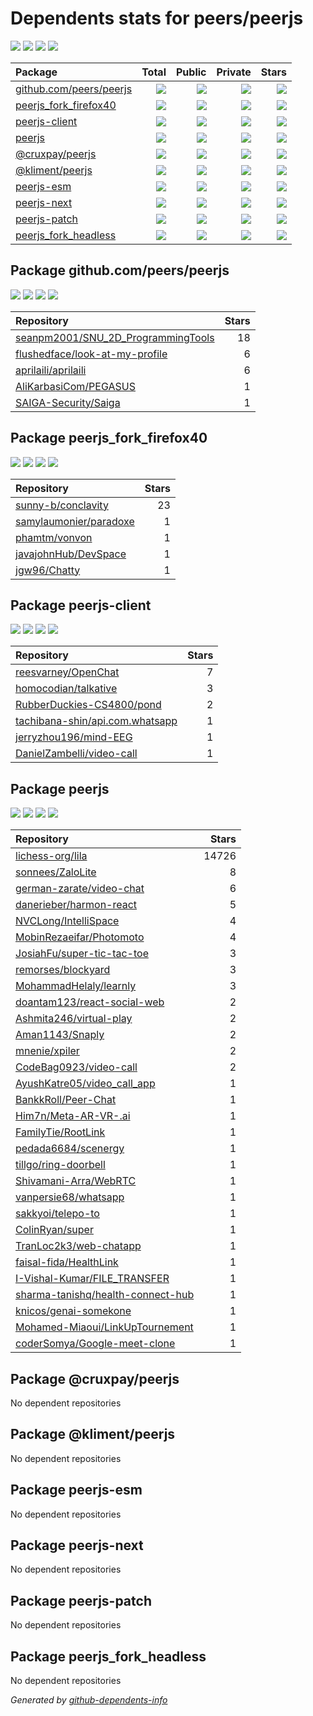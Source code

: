 # Dependents stats for peers/peerjs

[![](https://img.shields.io/static/v1?label=Used%20by&message=47&color=informational&logo=slickpic)](https://github.com/peers/peerjs/network/dependents)
[![](https://img.shields.io/static/v1?label=Used%20by%20(public)&message=47&color=informational&logo=slickpic)](https://github.com/peers/peerjs/network/dependents)
[![](https://img.shields.io/static/v1?label=Used%20by%20(private)&message=-47&color=informational&logo=slickpic)](https://github.com/peers/peerjs/network/dependents)
[![](https://img.shields.io/static/v1?label=Used%20by%20(stars)&message=74&color=informational&logo=slickpic)](https://github.com/peers/peerjs/network/dependents)

| Package    | Total  | Public | Private | Stars |
| :--------  | -----: | -----: | -----:  | ----: |
| [github.com/peers/peerjs](#package-github.compeerspeerjs)    | [![](https://img.shields.io/static/v1?label=Used%20by&message=5&color=informational&logo=slickpic)](https://github.com/peers/peerjs/network/dependents?package_id=UGFja2FnZS0zNjUyMDY5NzQ2)  | [![](https://img.shields.io/static/v1?label=Used%20by%20(public)&message=5&color=informational&logo=slickpic)](https://github.com/peers/peerjs/network/dependents?package_id=UGFja2FnZS0zNjUyMDY5NzQ2) | [![](https://img.shields.io/static/v1?label=Used%20by%20(private)&message=-5&color=informational&logo=slickpic)](https://github.com/peers/peerjs/network/dependents?package_id=UGFja2FnZS0zNjUyMDY5NzQ2) | [![](https://img.shields.io/static/v1?label=Used%20by%20(stars)&message=32&color=informational&logo=slickpic)](https://github.com/peers/peerjs/network/dependents?package_id=UGFja2FnZS0zNjUyMDY5NzQ2) |
| [peerjs_fork_firefox40](#package-peerjs_fork_firefox40)    | [![](https://img.shields.io/static/v1?label=Used%20by&message=5&color=informational&logo=slickpic)](https://github.com/peers/peerjs/network/dependents?package_id=UGFja2FnZS0xMzQ5Mzg5Nw%3D%3D)  | [![](https://img.shields.io/static/v1?label=Used%20by%20(public)&message=5&color=informational&logo=slickpic)](https://github.com/peers/peerjs/network/dependents?package_id=UGFja2FnZS0xMzQ5Mzg5Nw%3D%3D) | [![](https://img.shields.io/static/v1?label=Used%20by%20(private)&message=-5&color=informational&logo=slickpic)](https://github.com/peers/peerjs/network/dependents?package_id=UGFja2FnZS0xMzQ5Mzg5Nw%3D%3D) | [![](https://img.shields.io/static/v1?label=Used%20by%20(stars)&message=27&color=informational&logo=slickpic)](https://github.com/peers/peerjs/network/dependents?package_id=UGFja2FnZS0xMzQ5Mzg5Nw%3D%3D) |
| [peerjs-client](#package-peerjs-client)    | [![](https://img.shields.io/static/v1?label=Used%20by&message=6&color=informational&logo=slickpic)](https://github.com/peers/peerjs/network/dependents?package_id=UGFja2FnZS0xNDE0Nzk4MQ%3D%3D)  | [![](https://img.shields.io/static/v1?label=Used%20by%20(public)&message=6&color=informational&logo=slickpic)](https://github.com/peers/peerjs/network/dependents?package_id=UGFja2FnZS0xNDE0Nzk4MQ%3D%3D) | [![](https://img.shields.io/static/v1?label=Used%20by%20(private)&message=-6&color=informational&logo=slickpic)](https://github.com/peers/peerjs/network/dependents?package_id=UGFja2FnZS0xNDE0Nzk4MQ%3D%3D) | [![](https://img.shields.io/static/v1?label=Used%20by%20(stars)&message=15&color=informational&logo=slickpic)](https://github.com/peers/peerjs/network/dependents?package_id=UGFja2FnZS0xNDE0Nzk4MQ%3D%3D) |
| [peerjs](#package-peerjs)    | [![](https://img.shields.io/static/v1?label=Used%20by&message=31&color=informational&logo=slickpic)](https://github.com/peers/peerjs/network/dependents?package_id=UGFja2FnZS0xMzc4MTgxMw%3D%3D)  | [![](https://img.shields.io/static/v1?label=Used%20by%20(public)&message=31&color=informational&logo=slickpic)](https://github.com/peers/peerjs/network/dependents?package_id=UGFja2FnZS0xMzc4MTgxMw%3D%3D) | [![](https://img.shields.io/static/v1?label=Used%20by%20(private)&message=-31&color=informational&logo=slickpic)](https://github.com/peers/peerjs/network/dependents?package_id=UGFja2FnZS0xMzc4MTgxMw%3D%3D) | [![](https://img.shields.io/static/v1?label=Used%20by%20(stars)&message=0&color=informational&logo=slickpic)](https://github.com/peers/peerjs/network/dependents?package_id=UGFja2FnZS0xMzc4MTgxMw%3D%3D) |
| [@cruxpay/peerjs](#package-cruxpaypeerjs)    | [![](https://img.shields.io/static/v1?label=Used%20by&message=0&color=informational&logo=slickpic)](https://github.com/peers/peerjs/network/dependents?package_id=UGFja2FnZS01ODIyOTM2NDA%3D)  | [![](https://img.shields.io/static/v1?label=Used%20by%20(public)&message=0&color=informational&logo=slickpic)](https://github.com/peers/peerjs/network/dependents?package_id=UGFja2FnZS01ODIyOTM2NDA%3D) | [![](https://img.shields.io/static/v1?label=Used%20by%20(private)&message=0&color=informational&logo=slickpic)](https://github.com/peers/peerjs/network/dependents?package_id=UGFja2FnZS01ODIyOTM2NDA%3D) | [![](https://img.shields.io/static/v1?label=Used%20by%20(stars)&message=0&color=informational&logo=slickpic)](https://github.com/peers/peerjs/network/dependents?package_id=UGFja2FnZS01ODIyOTM2NDA%3D) |
| [@kliment/peerjs](#package-klimentpeerjs)    | [![](https://img.shields.io/static/v1?label=Used%20by&message=0&color=informational&logo=slickpic)](https://github.com/peers/peerjs/network/dependents?package_id=UGFja2FnZS03NTMwMDAwNTM%3D)  | [![](https://img.shields.io/static/v1?label=Used%20by%20(public)&message=0&color=informational&logo=slickpic)](https://github.com/peers/peerjs/network/dependents?package_id=UGFja2FnZS03NTMwMDAwNTM%3D) | [![](https://img.shields.io/static/v1?label=Used%20by%20(private)&message=0&color=informational&logo=slickpic)](https://github.com/peers/peerjs/network/dependents?package_id=UGFja2FnZS03NTMwMDAwNTM%3D) | [![](https://img.shields.io/static/v1?label=Used%20by%20(stars)&message=0&color=informational&logo=slickpic)](https://github.com/peers/peerjs/network/dependents?package_id=UGFja2FnZS03NTMwMDAwNTM%3D) |
| [peerjs-esm](#package-peerjs-esm)    | [![](https://img.shields.io/static/v1?label=Used%20by&message=0&color=informational&logo=slickpic)](https://github.com/peers/peerjs/network/dependents?package_id=UGFja2FnZS0xNjQyMjYyMzc4)  | [![](https://img.shields.io/static/v1?label=Used%20by%20(public)&message=0&color=informational&logo=slickpic)](https://github.com/peers/peerjs/network/dependents?package_id=UGFja2FnZS0xNjQyMjYyMzc4) | [![](https://img.shields.io/static/v1?label=Used%20by%20(private)&message=0&color=informational&logo=slickpic)](https://github.com/peers/peerjs/network/dependents?package_id=UGFja2FnZS0xNjQyMjYyMzc4) | [![](https://img.shields.io/static/v1?label=Used%20by%20(stars)&message=0&color=informational&logo=slickpic)](https://github.com/peers/peerjs/network/dependents?package_id=UGFja2FnZS0xNjQyMjYyMzc4) |
| [peerjs-next](#package-peerjs-next)    | [![](https://img.shields.io/static/v1?label=Used%20by&message=0&color=informational&logo=slickpic)](https://github.com/peers/peerjs/network/dependents?package_id=UGFja2FnZS00NzYzNjA5Mzk2)  | [![](https://img.shields.io/static/v1?label=Used%20by%20(public)&message=0&color=informational&logo=slickpic)](https://github.com/peers/peerjs/network/dependents?package_id=UGFja2FnZS00NzYzNjA5Mzk2) | [![](https://img.shields.io/static/v1?label=Used%20by%20(private)&message=0&color=informational&logo=slickpic)](https://github.com/peers/peerjs/network/dependents?package_id=UGFja2FnZS00NzYzNjA5Mzk2) | [![](https://img.shields.io/static/v1?label=Used%20by%20(stars)&message=0&color=informational&logo=slickpic)](https://github.com/peers/peerjs/network/dependents?package_id=UGFja2FnZS00NzYzNjA5Mzk2) |
| [peerjs-patch](#package-peerjs-patch)    | [![](https://img.shields.io/static/v1?label=Used%20by&message=0&color=informational&logo=slickpic)](https://github.com/peers/peerjs/network/dependents?package_id=UGFja2FnZS0xOTk4NTc5Njkz)  | [![](https://img.shields.io/static/v1?label=Used%20by%20(public)&message=0&color=informational&logo=slickpic)](https://github.com/peers/peerjs/network/dependents?package_id=UGFja2FnZS0xOTk4NTc5Njkz) | [![](https://img.shields.io/static/v1?label=Used%20by%20(private)&message=0&color=informational&logo=slickpic)](https://github.com/peers/peerjs/network/dependents?package_id=UGFja2FnZS0xOTk4NTc5Njkz) | [![](https://img.shields.io/static/v1?label=Used%20by%20(stars)&message=0&color=informational&logo=slickpic)](https://github.com/peers/peerjs/network/dependents?package_id=UGFja2FnZS0xOTk4NTc5Njkz) |
| [peerjs_fork_headless](#package-peerjs_fork_headless)    | [![](https://img.shields.io/static/v1?label=Used%20by&message=0&color=informational&logo=slickpic)](https://github.com/peers/peerjs/network/dependents?package_id=UGFja2FnZS0xNDM3NzU3Mg%3D%3D)  | [![](https://img.shields.io/static/v1?label=Used%20by%20(public)&message=0&color=informational&logo=slickpic)](https://github.com/peers/peerjs/network/dependents?package_id=UGFja2FnZS0xNDM3NzU3Mg%3D%3D) | [![](https://img.shields.io/static/v1?label=Used%20by%20(private)&message=0&color=informational&logo=slickpic)](https://github.com/peers/peerjs/network/dependents?package_id=UGFja2FnZS0xNDM3NzU3Mg%3D%3D) | [![](https://img.shields.io/static/v1?label=Used%20by%20(stars)&message=0&color=informational&logo=slickpic)](https://github.com/peers/peerjs/network/dependents?package_id=UGFja2FnZS0xNDM3NzU3Mg%3D%3D) |

## Package github.com/peers/peerjs

[![](https://img.shields.io/static/v1?label=Used%20by&message=5&color=informational&logo=slickpic)](https://github.com/peers/peerjs/network/dependents?package_id=UGFja2FnZS0zNjUyMDY5NzQ2)
[![](https://img.shields.io/static/v1?label=Used%20by%20(public)&message=5&color=informational&logo=slickpic)](https://github.com/peers/peerjs/network/dependents?package_id=UGFja2FnZS0zNjUyMDY5NzQ2)
[![](https://img.shields.io/static/v1?label=Used%20by%20(private)&message=-5&color=informational&logo=slickpic)](https://github.com/peers/peerjs/network/dependents?package_id=UGFja2FnZS0zNjUyMDY5NzQ2)
[![](https://img.shields.io/static/v1?label=Used%20by%20(stars)&message=32&color=informational&logo=slickpic)](https://github.com/peers/peerjs/network/dependents?package_id=UGFja2FnZS0zNjUyMDY5NzQ2)

| Repository | Stars  |
| :--------  | -----: |
|[seanpm2001/SNU_2D_ProgrammingTools](https://github.com/seanpm2001/SNU_2D_ProgrammingTools) | 18 |
|[flushedface/look-at-my-profile](https://github.com/flushedface/look-at-my-profile) | 6 |
|[aprilaili/aprilaili](https://github.com/aprilaili/aprilaili) | 6 |
|[AliKarbasiCom/PEGASUS](https://github.com/AliKarbasiCom/PEGASUS) | 1 |
|[SAIGA-Security/Saiga](https://github.com/SAIGA-Security/Saiga) | 1 |

## Package peerjs_fork_firefox40

[![](https://img.shields.io/static/v1?label=Used%20by&message=5&color=informational&logo=slickpic)](https://github.com/peers/peerjs/network/dependents?package_id=UGFja2FnZS0xMzQ5Mzg5Nw%3D%3D)
[![](https://img.shields.io/static/v1?label=Used%20by%20(public)&message=5&color=informational&logo=slickpic)](https://github.com/peers/peerjs/network/dependents?package_id=UGFja2FnZS0xMzQ5Mzg5Nw%3D%3D)
[![](https://img.shields.io/static/v1?label=Used%20by%20(private)&message=-5&color=informational&logo=slickpic)](https://github.com/peers/peerjs/network/dependents?package_id=UGFja2FnZS0xMzQ5Mzg5Nw%3D%3D)
[![](https://img.shields.io/static/v1?label=Used%20by%20(stars)&message=27&color=informational&logo=slickpic)](https://github.com/peers/peerjs/network/dependents?package_id=UGFja2FnZS0xMzQ5Mzg5Nw%3D%3D)

| Repository | Stars  |
| :--------  | -----: |
|[sunny-b/conclavity](https://github.com/sunny-b/conclavity) | 23 |
|[samylaumonier/paradoxe](https://github.com/samylaumonier/paradoxe) | 1 |
|[phamtm/vonvon](https://github.com/phamtm/vonvon) | 1 |
|[javajohnHub/DevSpace](https://github.com/javajohnHub/DevSpace) | 1 |
|[jgw96/Chatty](https://github.com/jgw96/Chatty) | 1 |

## Package peerjs-client

[![](https://img.shields.io/static/v1?label=Used%20by&message=6&color=informational&logo=slickpic)](https://github.com/peers/peerjs/network/dependents?package_id=UGFja2FnZS0xNDE0Nzk4MQ%3D%3D)
[![](https://img.shields.io/static/v1?label=Used%20by%20(public)&message=6&color=informational&logo=slickpic)](https://github.com/peers/peerjs/network/dependents?package_id=UGFja2FnZS0xNDE0Nzk4MQ%3D%3D)
[![](https://img.shields.io/static/v1?label=Used%20by%20(private)&message=-6&color=informational&logo=slickpic)](https://github.com/peers/peerjs/network/dependents?package_id=UGFja2FnZS0xNDE0Nzk4MQ%3D%3D)
[![](https://img.shields.io/static/v1?label=Used%20by%20(stars)&message=15&color=informational&logo=slickpic)](https://github.com/peers/peerjs/network/dependents?package_id=UGFja2FnZS0xNDE0Nzk4MQ%3D%3D)

| Repository | Stars  |
| :--------  | -----: |
|[reesvarney/OpenChat](https://github.com/reesvarney/OpenChat) | 7 |
|[homocodian/talkative](https://github.com/homocodian/talkative) | 3 |
|[RubberDuckies-CS4800/pond](https://github.com/RubberDuckies-CS4800/pond) | 2 |
|[tachibana-shin/api.com.whatsapp](https://github.com/tachibana-shin/api.com.whatsapp) | 1 |
|[jerryzhou196/mind-EEG](https://github.com/jerryzhou196/mind-EEG) | 1 |
|[DanielZambelli/video-call](https://github.com/DanielZambelli/video-call) | 1 |

## Package peerjs

[![](https://img.shields.io/static/v1?label=Used%20by&message=31&color=informational&logo=slickpic)](https://github.com/peers/peerjs/network/dependents?package_id=UGFja2FnZS0xMzc4MTgxMw%3D%3D)
[![](https://img.shields.io/static/v1?label=Used%20by%20(public)&message=31&color=informational&logo=slickpic)](https://github.com/peers/peerjs/network/dependents?package_id=UGFja2FnZS0xMzc4MTgxMw%3D%3D)
[![](https://img.shields.io/static/v1?label=Used%20by%20(private)&message=-31&color=informational&logo=slickpic)](https://github.com/peers/peerjs/network/dependents?package_id=UGFja2FnZS0xMzc4MTgxMw%3D%3D)
[![](https://img.shields.io/static/v1?label=Used%20by%20(stars)&message=0&color=informational&logo=slickpic)](https://github.com/peers/peerjs/network/dependents?package_id=UGFja2FnZS0xMzc4MTgxMw%3D%3D)

| Repository | Stars  |
| :--------  | -----: |
|[lichess-org/lila](https://github.com/lichess-org/lila) | 14726 |
|[sonnees/ZaloLite](https://github.com/sonnees/ZaloLite) | 8 |
|[german-zarate/video-chat](https://github.com/german-zarate/video-chat) | 6 |
|[danerieber/harmon-react](https://github.com/danerieber/harmon-react) | 5 |
|[NVCLong/IntelliSpace](https://github.com/NVCLong/IntelliSpace) | 4 |
|[MobinRezaeifar/Photomoto](https://github.com/MobinRezaeifar/Photomoto) | 4 |
|[JosiahFu/super-tic-tac-toe](https://github.com/JosiahFu/super-tic-tac-toe) | 3 |
|[remorses/blockyard](https://github.com/remorses/blockyard) | 3 |
|[MohammadHelaly/learnly](https://github.com/MohammadHelaly/learnly) | 3 |
|[doantam123/react-social-web](https://github.com/doantam123/react-social-web) | 2 |
|[Ashmita246/virtual-play](https://github.com/Ashmita246/virtual-play) | 2 |
|[Aman1143/Snaply](https://github.com/Aman1143/Snaply) | 2 |
|[mnenie/xpiler](https://github.com/mnenie/xpiler) | 2 |
|[CodeBag0923/video-call](https://github.com/CodeBag0923/video-call) | 2 |
|[AyushKatre05/video_call_app](https://github.com/AyushKatre05/video_call_app) | 1 |
|[BankkRoll/Peer-Chat](https://github.com/BankkRoll/Peer-Chat) | 1 |
|[Him7n/Meta-AR-VR-.ai](https://github.com/Him7n/Meta-AR-VR-.ai) | 1 |
|[FamilyTie/RootLink](https://github.com/FamilyTie/RootLink) | 1 |
|[pedada6684/scenergy](https://github.com/pedada6684/scenergy) | 1 |
|[tillgo/ring-doorbell](https://github.com/tillgo/ring-doorbell) | 1 |
|[Shivamani-Arra/WebRTC](https://github.com/Shivamani-Arra/WebRTC) | 1 |
|[vanpersie68/whatsapp](https://github.com/vanpersie68/whatsapp) | 1 |
|[sakkyoi/telepo-to](https://github.com/sakkyoi/telepo-to) | 1 |
|[ColinRyan/super](https://github.com/ColinRyan/super) | 1 |
|[TranLoc2k3/web-chatapp](https://github.com/TranLoc2k3/web-chatapp) | 1 |
|[faisal-fida/HealthLink](https://github.com/faisal-fida/HealthLink) | 1 |
|[I-Vishal-Kumar/FILE_TRANSFER](https://github.com/I-Vishal-Kumar/FILE_TRANSFER) | 1 |
|[sharma-tanishq/health-connect-hub](https://github.com/sharma-tanishq/health-connect-hub) | 1 |
|[knicos/genai-somekone](https://github.com/knicos/genai-somekone) | 1 |
|[Mohamed-Miaoui/LinkUpTournement](https://github.com/Mohamed-Miaoui/LinkUpTournement) | 1 |
|[coderSomya/Google-meet-clone](https://github.com/coderSomya/Google-meet-clone) | 1 |

## Package @cruxpay/peerjs

No dependent repositories

## Package @kliment/peerjs

No dependent repositories

## Package peerjs-esm

No dependent repositories

## Package peerjs-next

No dependent repositories

## Package peerjs-patch

No dependent repositories

## Package peerjs_fork_headless

No dependent repositories

_Generated by [github-dependents-info](https://github.com/nvuillam/github-dependents-info)_
